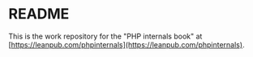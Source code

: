 # README
This is the work repository for the "PHP internals book" at [https://leanpub.com/phpinternals](https://leanpub.com/phpinternals).
